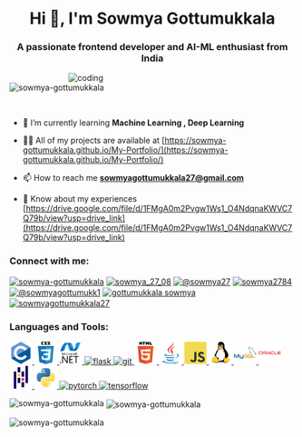 <h1 align="center">Hi 👋, I'm Sowmya Gottumukkala</h1>
<h3 align="center">A passionate frontend developer and AI-ML enthusiast from India</h3>

<img align="right" alt="coding" width="400" src="https://encrypted-tbn0.gstatic.com/images?q=tbn:ANd9GcTz38kfrTMvwlCPKlgJA46cOUkTnJADnbsbgg&usqp=CAU">

<p align="left"> <img src="https://komarev.com/ghpvc/?username=sowmya-gottumukkala&label=Profile%20views&color=0e75b6&style=flat" alt="sowmya-gottumukkala" /> </p>

<p align="left"> <a href="https://twitter.com/" target="blank"><img src="https://img.shields.io/twitter/follow/?logo=twitter&style=for-the-badge" alt="" /></a> </p>

- 🌱 I’m currently learning **Machine Learning , Deep Learning**

- 👨‍💻 All of my projects are available at [https://sowmya-gottumukkala.github.io/My-Portfolio/](https://sowmya-gottumukkala.github.io/My-Portfolio/)

- 📫 How to reach me **sowmyagottumukkala27@gmail.com**

- 📄 Know about my experiences [https://drive.google.com/file/d/1FMgA0m2Pvgw1Ws1_O4NdqnaKWVC7Q79b/view?usp=drive_link](https://drive.google.com/file/d/1FMgA0m2Pvgw1Ws1_O4NdqnaKWVC7Q79b/view?usp=drive_link)

<h3 align="left">Connect with me:</h3>
<p align="left">
<a href="https://linkedin.com/in/sowmya-gottumukkala" target="blank"><img align="center" src="https://raw.githubusercontent.com/rahuldkjain/github-profile-readme-generator/master/src/images/icons/Social/linked-in-alt.svg" alt="sowmya-gottumukkala" height="30" width="40" /></a>
<a href="https://instagram.com/sowmya_27_08" target="blank"><img align="center" src="https://raw.githubusercontent.com/rahuldkjain/github-profile-readme-generator/master/src/images/icons/Social/instagram.svg" alt="sowmya_27_08" height="30" width="40" /></a>
<a href="https://hashnode.com/@sowmya27" target="blank"><img align="center" src="https://raw.githubusercontent.com/rahuldkjain/github-profile-readme-generator/master/src/images/icons/Social/hashnode.svg" alt="@sowmya27" height="30" width="40" /></a>
<a href="https://www.codechef.com/users/sowmya2784" target="blank"><img align="center" src="https://cdn.jsdelivr.net/npm/simple-icons@3.1.0/icons/codechef.svg" alt="sowmya2784" height="30" width="40" /></a>
<a href="https://www.hackerrank.com/@sowmyagottumukk1" target="blank"><img align="center" src="https://raw.githubusercontent.com/rahuldkjain/github-profile-readme-generator/master/src/images/icons/Social/hackerrank.svg" alt="@sowmyagottumukk1" height="30" width="40" /></a>
<a href="https://www.leetcode.com/gottumukkala sowmya" target="blank"><img align="center" src="https://raw.githubusercontent.com/rahuldkjain/github-profile-readme-generator/master/src/images/icons/Social/leet-code.svg" alt="gottumukkala sowmya" height="30" width="40" /></a>
<a href="https://auth.geeksforgeeks.org/user/sowmyagottumukkala27" target="blank"><img align="center" src="https://raw.githubusercontent.com/rahuldkjain/github-profile-readme-generator/master/src/images/icons/Social/geeks-for-geeks.svg" alt="sowmyagottumukkala27" height="30" width="40" /></a>
</p>

<h3 align="left">Languages and Tools:</h3>
<p align="left"> <a href="https://www.cprogramming.com/" target="_blank" rel="noreferrer"> <img src="https://raw.githubusercontent.com/devicons/devicon/master/icons/c/c-original.svg" alt="c" width="40" height="40"/> </a> <a href="https://www.w3schools.com/css/" target="_blank" rel="noreferrer"> <img src="https://raw.githubusercontent.com/devicons/devicon/master/icons/css3/css3-original-wordmark.svg" alt="css3" width="40" height="40"/> </a> <a href="https://dotnet.microsoft.com/" target="_blank" rel="noreferrer"> <img src="https://raw.githubusercontent.com/devicons/devicon/master/icons/dot-net/dot-net-original-wordmark.svg" alt="dotnet" width="40" height="40"/> </a> <a href="https://flask.palletsprojects.com/" target="_blank" rel="noreferrer"> <img src="https://www.vectorlogo.zone/logos/pocoo_flask/pocoo_flask-icon.svg" alt="flask" width="40" height="40"/> </a> <a href="https://git-scm.com/" target="_blank" rel="noreferrer"> <img src="https://www.vectorlogo.zone/logos/git-scm/git-scm-icon.svg" alt="git" width="40" height="40"/> </a> <a href="https://www.w3.org/html/" target="_blank" rel="noreferrer"> <img src="https://raw.githubusercontent.com/devicons/devicon/master/icons/html5/html5-original-wordmark.svg" alt="html5" width="40" height="40"/> </a> <a href="https://www.java.com" target="_blank" rel="noreferrer"> <img src="https://raw.githubusercontent.com/devicons/devicon/master/icons/java/java-original.svg" alt="java" width="40" height="40"/> </a> <a href="https://developer.mozilla.org/en-US/docs/Web/JavaScript" target="_blank" rel="noreferrer"> <img src="https://raw.githubusercontent.com/devicons/devicon/master/icons/javascript/javascript-original.svg" alt="javascript" width="40" height="40"/> </a> <a href="https://www.linux.org/" target="_blank" rel="noreferrer"> <img src="https://raw.githubusercontent.com/devicons/devicon/master/icons/linux/linux-original.svg" alt="linux" width="40" height="40"/> </a> <a href="https://www.mysql.com/" target="_blank" rel="noreferrer"> <img src="https://raw.githubusercontent.com/devicons/devicon/master/icons/mysql/mysql-original-wordmark.svg" alt="mysql" width="40" height="40"/> </a> <a href="https://www.oracle.com/" target="_blank" rel="noreferrer"> <img src="https://raw.githubusercontent.com/devicons/devicon/master/icons/oracle/oracle-original.svg" alt="oracle" width="40" height="40"/> </a> <a href="https://pandas.pydata.org/" target="_blank" rel="noreferrer"> <img src="https://raw.githubusercontent.com/devicons/devicon/2ae2a900d2f041da66e950e4d48052658d850630/icons/pandas/pandas-original.svg" alt="pandas" width="40" height="40"/> </a> <a href="https://www.python.org" target="_blank" rel="noreferrer"> <img src="https://raw.githubusercontent.com/devicons/devicon/master/icons/python/python-original.svg" alt="python" width="40" height="40"/> </a> <a href="https://pytorch.org/" target="_blank" rel="noreferrer"> <img src="https://www.vectorlogo.zone/logos/pytorch/pytorch-icon.svg" alt="pytorch" width="40" height="40"/> </a> <a href="https://www.tensorflow.org" target="_blank" rel="noreferrer"> <img src="https://www.vectorlogo.zone/logos/tensorflow/tensorflow-icon.svg" alt="tensorflow" width="40" height="40"/> </a> </p>

<p><img align="left" src="https://github-readme-stats.vercel.app/api/top-langs?username=sowmya-gottumukkala&show_icons=true&locale=en&layout=compact" alt="sowmya-gottumukkala" /></p>

<p>&nbsp;<img align="center" src="https://github-readme-stats.vercel.app/api?username=sowmya-gottumukkala&show_icons=true&locale=en" alt="sowmya-gottumukkala" /></p>

<p><img align="center" src="https://github-readme-streak-stats.herokuapp.com/?user=sowmya-gottumukkala&" alt="sowmya-gottumukkala" /></p>
